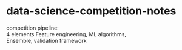 # data-science-competition-notes

competition pipeline:  
4 elements
Feature engineering, ML algorithms,  
Ensemble, validation framework  
